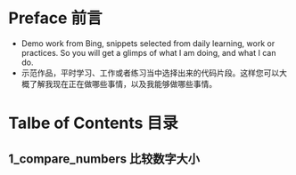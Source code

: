 # Preface 前言
 - Demo work from Bing, snippets selected from daily learning, work or practices. So you will get a glimps of what I am doing, and what I can do.
 - 示范作品，平时学习、工作或者练习当中选择出来的代码片段。这样您可以大概了解我现在正在做哪些事情，以及我能够做哪些事情。

# Talbe of Contents 目录
## 1_compare_numbers 比较数字大小
